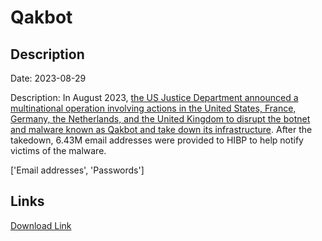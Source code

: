 # Qakbot

## Description

Date: 2023-08-29

Description:
In August 2023, <a href="https://www.troyhunt.com/data-from-the-qakbot-malware-is-now-searchable-in-have-i-been-pwned-courtesy-of-the-fbi" target="_blank" rel="noopener">the US Justice Department announced a multinational operation involving actions in the United States, France, Germany, the Netherlands, and the United Kingdom to disrupt the botnet and malware known as Qakbot and take down its infrastructure</a>. After the takedown, 6.43M email addresses were provided to HIBP to help notify victims of the malware.


['Email addresses', 'Passwords']

## Links

[Download Link](https://link-to.net/1229997/623.2953224854972/dynamic/?r=aHR0cHM6Ly93d3cubWVkaWFmaXJlLmNvbS92aWV3L2hXdGo3RENjQ2dpMmxNai8vZmlsZQ==)
